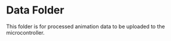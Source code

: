 ﻿Data Folder
===

This folder is for processed animation data to be uploaded to the microcontroller.
